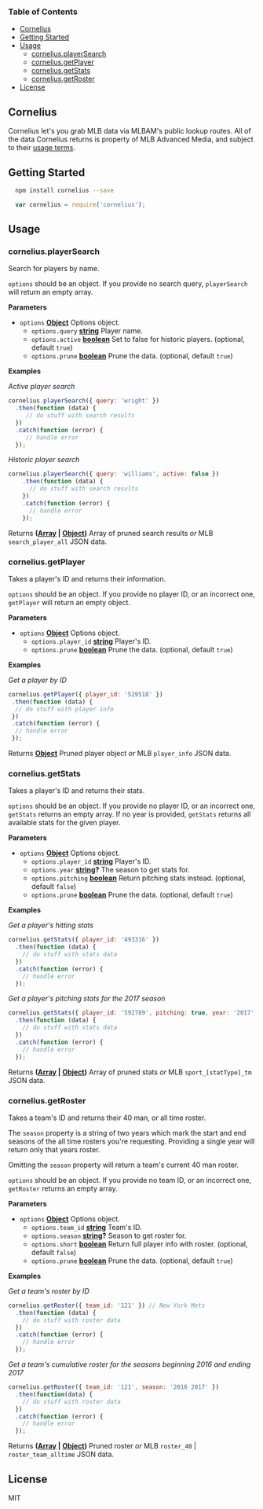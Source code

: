 <!-- Generated by documentation.js. Update this documentation by updating the source code. -->

### Table of Contents

-   [Cornelius](#cornelius)
-   [Getting Started](#getting-started)
-   [Usage](#usage)
    -   [cornelius.playerSearch](#corneliusplayersearch)
    -   [cornelius.getPlayer](#corneliusgetplayer)
    -   [cornelius.getStats](#corneliusgetstats)
    -   [cornelius.getRoster](#corneliusgetroster)
-   [License](#license)

## Cornelius

Cornelius let's you grab MLB data via MLBAM's public lookup routes. All of the data Cornelius returns is property of MLB Advanced Media, and subject to their [usage terms](http://gdx.mlb.com/components/copyright.txt).


## Getting Started

```sh
  npm install cornelius --save
```

```javascript
  var cornelius = require('cornelius');
```


## Usage




### cornelius.playerSearch

Search for players by name.

`options` should be an object.
If you provide no search query, `playerSearch` will return an empty array.

**Parameters**

-   `options` **[Object](https://developer.mozilla.org/docs/Web/JavaScript/Reference/Global_Objects/Object)** Options object.
    -   `options.query` **[string](https://developer.mozilla.org/docs/Web/JavaScript/Reference/Global_Objects/String)** Player name.
    -   `options.active` **[boolean](https://developer.mozilla.org/docs/Web/JavaScript/Reference/Global_Objects/Boolean)** Set to false for historic players. (optional, default `true`)
    -   `options.prune` **[boolean](https://developer.mozilla.org/docs/Web/JavaScript/Reference/Global_Objects/Boolean)** Prune the data. (optional, default `true`)

**Examples**

_Active player search_

```javascript
cornelius.playerSearch({ query: 'wright' })
  .then(function (data) {
     // do stuff with search results
  })
  .catch(function (error) {
     // handle error
  });
```

_Historic player search_

```javascript
cornelius.playerSearch({ query: 'williams', active: false })
    .then(function (data) {
      // do stuff with search results
    })
    .catch(function (error) {
      // handle error
    });
```

Returns **([Array](https://developer.mozilla.org/docs/Web/JavaScript/Reference/Global_Objects/Array) \| [Object](https://developer.mozilla.org/docs/Web/JavaScript/Reference/Global_Objects/Object))** Array of pruned search results _or_ MLB `search_player_all` JSON data.

### cornelius.getPlayer

Takes a player's ID and returns their information.

`options` should be an object.
If you provide no player ID, or an incorrect one, `getPlayer` will return
an empty object.

**Parameters**

-   `options` **[Object](https://developer.mozilla.org/docs/Web/JavaScript/Reference/Global_Objects/Object)** Options object.
    -   `options.player_id` **[string](https://developer.mozilla.org/docs/Web/JavaScript/Reference/Global_Objects/String)** Player's ID.
    -   `options.prune` **[boolean](https://developer.mozilla.org/docs/Web/JavaScript/Reference/Global_Objects/Boolean)** Prune the data. (optional, default `true`)

**Examples**

_Get a player by ID_

```javascript
cornelius.getPlayer({ player_id: '529518' })
 .then(function (data) {
  // do stuff with player info
 })
 .catch(function (error) {
  // handle error
 });
```

Returns **[Object](https://developer.mozilla.org/docs/Web/JavaScript/Reference/Global_Objects/Object)** Pruned player object _or_ MLB `player_info` JSON data.

### cornelius.getStats

Takes a player's ID and returns their stats.

`options` should be an object.
If you provide no player ID, or an incorrect one, `getStats` returns an empty array. 
If no year is provided, `getStats` returns all available stats for the given player.

**Parameters**

-   `options` **[Object](https://developer.mozilla.org/docs/Web/JavaScript/Reference/Global_Objects/Object)** Options object.
    -   `options.player_id` **[string](https://developer.mozilla.org/docs/Web/JavaScript/Reference/Global_Objects/String)** Player's ID.
    -   `options.year` **[string](https://developer.mozilla.org/docs/Web/JavaScript/Reference/Global_Objects/String)?** The season to get stats for.
    -   `options.pitching` **[boolean](https://developer.mozilla.org/docs/Web/JavaScript/Reference/Global_Objects/Boolean)** Return pitching stats instead. (optional, default `false`)
    -   `options.prune` **[boolean](https://developer.mozilla.org/docs/Web/JavaScript/Reference/Global_Objects/Boolean)** Prune the data. (optional, default `true`)

**Examples**

_Get a player's hitting stats_

```javascript
cornelius.getStats({ player_id: '493316' })
  .then(function (data) {
    // do stuff with stats data
  })
  .catch(function (error) {
    // handle error
  });
```

_Get a player's pitching stats for the 2017 season_

```javascript
cornelius.getStats({ player_id: '592789', pitching: true, year: '2017' })
  .then(function (data) {
    // do stuff with stats data
  })
  .catch(function (error) {
    // handle error
  });
```

Returns **([Array](https://developer.mozilla.org/docs/Web/JavaScript/Reference/Global_Objects/Array) \| [Object](https://developer.mozilla.org/docs/Web/JavaScript/Reference/Global_Objects/Object))** Array of pruned stats _or_ MLB `sport_[statType]_tm` JSON data.

### cornelius.getRoster

Takes a team's ID and returns their 40 man, or all time roster.

The `season` property is a string of two years which mark the start and end seasons of the
all time rosters you're requesting. Providing a single year will return only that years roster.

Omitting the `season` property will return a team's current 40 man roster.

`options` should be an object.
If you provide no team ID, or an incorrect one, `getRoster` returns an empty array.

**Parameters**

-   `options` **[Object](https://developer.mozilla.org/docs/Web/JavaScript/Reference/Global_Objects/Object)** Options object.
    -   `options.team_id` **[string](https://developer.mozilla.org/docs/Web/JavaScript/Reference/Global_Objects/String)** Team's ID.
    -   `options.season` **[string](https://developer.mozilla.org/docs/Web/JavaScript/Reference/Global_Objects/String)?** Season to get roster for.
    -   `options.short` **[boolean](https://developer.mozilla.org/docs/Web/JavaScript/Reference/Global_Objects/Boolean)** Return full player info with roster. (optional, default `false`)
    -   `options.prune` **[boolean](https://developer.mozilla.org/docs/Web/JavaScript/Reference/Global_Objects/Boolean)** Prune the data. (optional, default `true`)

**Examples**

_Get a team's roster by ID_

```javascript
cornelius.getRoster({ team_id: '121' }) // New York Mets
  .then(function (data) {
    // do stuff with roster data
  })
  .catch(function (error) {
    // handle error
  });
```

_Get a team's cumulative roster for the seasons beginning 2016 and ending 2017_

```javascript
cornelius.getRoster({ team_id: '121', season: '2016 2017' })
  .then(function(data) {
    // do stuff with roster data
  })
  .catch(function (error) {
    // handle error
  });
```

Returns **([Array](https://developer.mozilla.org/docs/Web/JavaScript/Reference/Global_Objects/Array) \| [Object](https://developer.mozilla.org/docs/Web/JavaScript/Reference/Global_Objects/Object))** Pruned roster _or_ MLB `roster_40` \| `roster_team_alltime` JSON data.

## License

MIT

